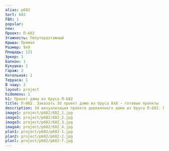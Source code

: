 ```yaml
---
alias: p682
Sort: 682
FBX: 1
popular: 
new: 
Проект: П-682
Этажность: Полутораэтажный
Крыша: Прямая
Размер: 9х9
Площадь: 121
Эркер: 1
Балкон: 1
Кукушка: 1
Гараж: 2
Котельная: 1
Терраса: 1
В чашу: 2
layout: project
hidemenu: 1
h1: Проект дома из бруса П-682
title: П-682. Заказать 3d проект дома из бруса 8х8 - готовые проекты
description: 3d визуализация проекта деревянного дома из бруса П-682. Площадь 121 м2, размер 8х8. Вы можете внести любые изменения в проект.
image1: project/p682/682_1.jpg
image2: project/p682/682_2.jpg
image3: project/p682/682_3.jpg
image4: project/p682/682_4.jpg
plan1: project/p682/p682-1.jpg
plan2: project/p682/p682-2.jpg
planl: project/p682/p682-f.jpg
---
```


